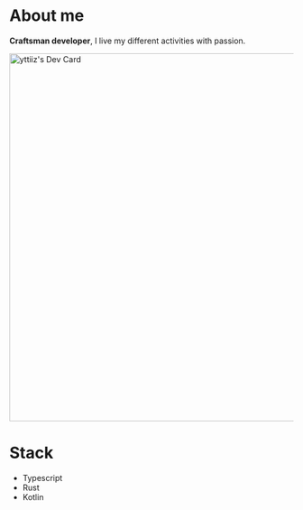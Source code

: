# About me
**Craftsman developer**, I live my different activities with passion.

<a href="https://app.daily.dev/yttiiz"><img src="https://api.daily.dev/devcards/v2/MTxw9ARBwiUjUvtQGT8J5.png?type=wide&r=glm" width="652" alt="yttiiz's Dev Card"/></a>

# Stack
- Typescript
- Rust
- Kotlin
